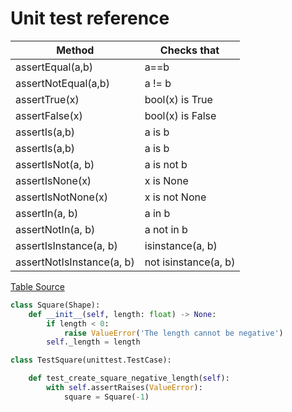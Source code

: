 # Unit test reference

| Method | Checks that |
|-------|-------|
| assertEqual(a,b) | a==b  |
| assertNotEqual(a,b) | a != b |
| assertTrue(x) | bool(x) is True |
| assertFalse(x) | bool(x) is False |
| assertIs(a,b) | a is b |
| assertIs(a,b) | a is b |
| assertIsNot(a, b) | a is not b |
| assertIsNone(x) | x is None |
| assertIsNotNone(x) | x is not None |
| assertIn(a, b) | a in b |
| assertNotIn(a, b) | a not in b |
| assertIsInstance(a, b) | isinstance(a, b) |
| assertNotIsInstance(a, b) | not isinstance(a, b) |
[Table Source](https://www.digitalocean.com/community/tutorials/python-unittest-unit-test-example#__next)

```python
class Square(Shape):
    def __init__(self, length: float) -> None:
        if length < 0:
            raise ValueError('The length cannot be negative')
        self._length = length

class TestSquare(unittest.TestCase):

    def test_create_square_negative_length(self):
        with self.assertRaises(ValueError):
            square = Square(-1)
```
